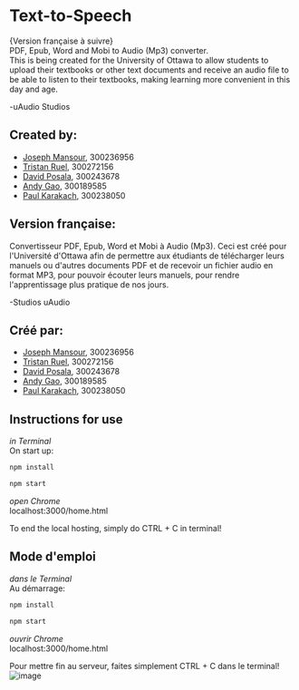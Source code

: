 # Text-to-Speech
{Version française à suivre}  
PDF, Epub, Word and Mobi to Audio (Mp3) converter.  
This is being created for the University of Ottawa to allow students to upload their textbooks or other text documents and receive an audio file to be able to listen to their textbooks, making learning more convenient in this day and age.  
  
-uAudio Studios
  
## Created by:  
- [Joseph Mansour](https://github.com/joemansour2003), 300236956
- [Tristan Ruel](https://github.com/tristanruel), 300272156
- [David Posala](https://github.com/didadida135), 300243678
- [Andy Gao](https://github.com/andy2526), 300189585
- [Paul Karakach](https://github.com/pmkcanadian), 300238050
  


## Version française:
Convertisseur PDF, Epub, Word et Mobi à Audio (Mp3).
Ceci est créé pour l'Université d'Ottawa afin de permettre aux étudiants de télécharger leurs manuels ou d'autres documents PDF et de recevoir un fichier audio en format MP3, pour pouvoir écouter leurs manuels, pour rendre l'apprentissage plus pratique de nos jours.  
  
-Studios uAudio 
  
## Créé par:
- [Joseph Mansour](https://github.com/joemansour2003), 300236956
- [Tristan Ruel](https://github.com/tristanruel), 300272156
- [David Posala](https://github.com/didadida135), 300243678
- [Andy Gao](https://github.com/andy2526), 300189585
- [Paul Karakach](https://github.com/pmkcanadian), 300238050
  
  

## Instructions for use
*in Terminal*  
On start up:  
```bash 
npm install
```
```bash
npm start
```


*open Chrome*  
localhost:3000/home.html

To end the local hosting, simply do CTRL + C in terminal!

## Mode d'emploi
*dans le Terminal*  
Au démarrage:  
```bash 
npm install
```
```bash
npm start
```


*ouvrir Chrome*  
localhost:3000/home.html

Pour mettre fin au serveur, faites simplement CTRL + C dans le terminal!
![image](https://imgur.com/gallery/drkAKrl)